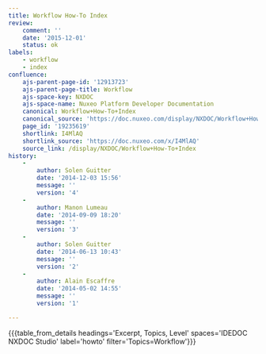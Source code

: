 ```yaml
---
title: Workflow How-To Index
review:
    comment: ''
    date: '2015-12-01'
    status: ok
labels:
    - workflow
    - index
confluence:
    ajs-parent-page-id: '12913723'
    ajs-parent-page-title: Workflow
    ajs-space-key: NXDOC
    ajs-space-name: Nuxeo Platform Developer Documentation
    canonical: Workflow+How-To+Index
    canonical_source: 'https://doc.nuxeo.com/display/NXDOC/Workflow+How-To+Index'
    page_id: '19235619'
    shortlink: I4MlAQ
    shortlink_source: 'https://doc.nuxeo.com/x/I4MlAQ'
    source_link: /display/NXDOC/Workflow+How-To+Index
history:
    - 
        author: Solen Guitter
        date: '2014-12-03 15:56'
        message: ''
        version: '4'
    - 
        author: Manon Lumeau
        date: '2014-09-09 18:20'
        message: ''
        version: '3'
    - 
        author: Solen Guitter
        date: '2014-06-13 10:43'
        message: ''
        version: '2'
    - 
        author: Alain Escaffre
        date: '2014-05-02 14:55'
        message: ''
        version: '1'

---
```

{{{table_from_details headings='Excerpt, Topics, Level' spaces='IDEDOC NXDOC Studio' label='howto' filter='Topics=Workflow'}}}